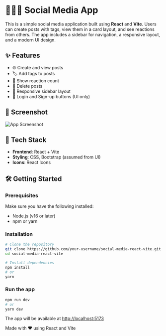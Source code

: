 # 🧑‍🤝‍🧑 Social Media App

This is a simple social media application built using **React** and **Vite**. Users can create posts with tags, view them in a card layout, and see reactions from others. The app includes a sidebar for navigation, a responsive layout, and a modern UI design.

## ✨ Features

- 🌐 Create and view posts
- 🏷️ Add tags to posts
- 💬 Show reaction count
- 🧹 Delete posts
- 📱 Responsive sidebar layout
- 🔐 Login and Sign-up buttons (UI only)

## 📸 Screenshot

![App Screenshot](<img width="1912" height="877" alt="image" src="https://github.com/user-attachments/assets/8d465483-cd43-431c-9c7a-8c74af8c56c1" />
)

## 🚀 Tech Stack

- **Frontend**: React + Vite
- **Styling**: CSS, Bootstrap (assumed from UI)
- **Icons**: React Icons

## 🛠️ Getting Started

### Prerequisites

Make sure you have the following installed:

- Node.js (v16 or later)
- npm or yarn

### Installation

```bash
# Clone the repository
git clone https://github.com/your-username/social-media-react-vite.git
cd social-media-react-vite

# Install dependencies
npm install
# or
yarn
```

### Run the app

```bash
npm run dev
# or
yarn dev
```

The app will be available at [http://localhost:5173](http://localhost:5173)


Made with ❤️ using React and Vite

